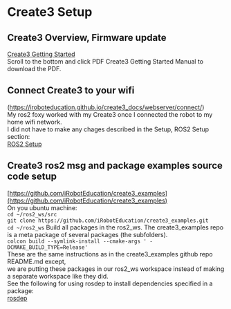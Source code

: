# Create3 Setup  

## Create3 Overview, Firmware update 

[Create3 Getting Started](https://edu.irobot.com/learning-library/create-3-getting-started)  
Scroll to the bottom and click PDF Create3 Getting Started Manual to download the PDF.  

## Connect Create3 to your wifi

(https://iroboteducation.github.io/create3_docs/webserver/connect/)  
My ros2 foxy worked with my Create3 once I connected the robot to my home wifi network.  
I did not have to make any chages described in the Setup, ROS2 Setup section:  
  [ROS2 Setup](https://iroboteducation.github.io/create3_docs/setup/ubuntu2204/)  

## Create3 ros2 msg and package examples source code setup

[https://github.com/iRobotEducation/create3_examples](https://github.com/iRobotEducation/create3_examples)  
On you ubuntu machine:  
`cd ~/ros2_ws/src`  
`git clone https://github.com/iRobotEducation/create3_examples.git`  
`cd ~/ros2_ws`
Build all packages in the ros2_ws. The create3_examples repo is a meta package of several packages (the subfolders).  
`colcon build --symlink-install --cmake-args ' -DCMAKE_BUILD_TYPE=Release'`  
These are the same instructions as in the create3_examples github repo README.md except,  
we are putting these packages in our ros2_ws workspace instead of making a separate workspace like they did.  
See the following for using rosdep to install dependencies specified in a package:  
[rosdep](https://docs.ros.org/en/foxy/Tutorials/Intermediate/Rosdep.html#how-do-i-use-the-rosdep-tool)  
